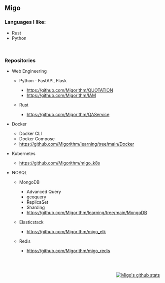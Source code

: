 ## Migo 

### Languages I like: 
- Rust
- Python
<br>


### Repositories    
- Web Engineering
  - Python - FastAPI, Flask
    - https://github.com/Migorithm/QUOTATION
    - https://github.com/Migorithm/IAM

  - Rust
    - https://github.com/Migorithm/QAService

- Docker
  - Docker CLI
  - Docker Compose 
  - https://github.com/Migorithm/learning/tree/main/Docker

- Kubernetes
  - https://github.com/Migorithm/migo_k8s



- NOSQL
  - MongoDB  
    - Advanced Query   
    - geoquery
    - ReplicaSet 
    - Sharding
    - https://github.com/Migorithm/learning/tree/main/MongoDB
    
  - Elasticstack
    - https://github.com/Migorithm/migo_elk
 
  - Redis
    - https://github.com/Migorithm/migo_redis



<br><br>

<div align=right>

 [![Migo's github stats](https://github-readme-stats.vercel.app/api?username=Migorithm)](https://github.com/anuraghazra/github-readme-stats)

  </div>








<!---
Migorithm/Migorithm is a ✨ special ✨ repository because its `README.md` (this file) appears on your GitHub profile.
You can click the Preview link to take a look at your changes.
--->
